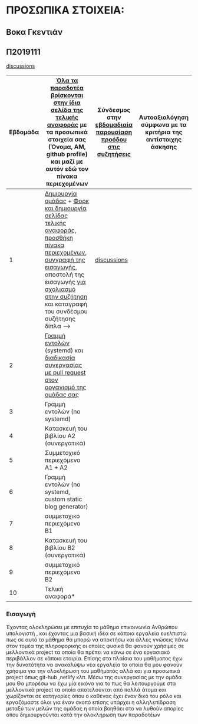 # ΠΡΟΣΩΠΙΚΑ ΣΤΟΙΧΕΙΑ:
>
## Βοκα Γκεντιάν 
## Π2019111
>
[discussions](https://github.com/courses-ionio/sw/discussions/1227)

| Εβδομάδα | [Όλα τα παραδοτέα βρίσκονται στην ίδια σελίδα της τελικής αναφοράς](https://epidrome.github.io/teaching/deliverables/) με τα προσωπικά στοιχεία σας (Όνομα, ΑΜ, github profile) και μαζί με αυτόν εδώ τον πίνακα περιεχομένων | Σύνδεσμος στην [εβδομαδιαία παρουσίαση προόδου στις συζητήσεις](https://github.com/courses-ionio/help/discussions/categories/show-and-tell) | Αυτοαξιολόγηση σύμφωνα με τα κριτήρια της αντίστοιχης άσκησης |
| --- | --- | --- | --- |
| 1 | [Δημιουργία ομάδας](https://epidrome.github.io/teaching/team/) + [Φορκ και δημιουργία σελίδας τελικής αναφοράς](https://epidrome.github.io/teaching/guide/), [προσθήκη πίνακα περιεχομένων](https://raw.githubusercontent.com/courses-ionio/sw/master/README.md), [συγγραφή της εισαγωγής](https://epidrome.github.io/teaching/intro/), αποστολή της εισαγωγής [για σχολιασμό στην συζήτηση](https://github.com/courses-ionio/sw/discussions/categories/show-and-tell) και καταγραφή του συνδέσμου συζήτησης δίπλα --> | [discussions](https://github.com/courses-ionio/sw/discussions/1227) | |
| 2 | [Γραμμή εντολών](https://epidrome.github.io/teaching/cli) (systemd) και [διαδικασία συνεργασίας με pull request στον οργανισμό της ομάδας σας](https://epidrome.github.io/teaching/team) | | |
| 3 | Γραμμή εντολών (no systemd) | | |
| 4 | Κατασκευή του βιβλίου Α2 (συνεργατικά) | | |
| 5 | Συμμετοχικό περιεχόμενο A1 + A2 | | |
| 6 | Γραμμή εντολών (no systemd, custom static blog generator) | | |
| 7 | συμμετοχικό περιεχόμενο B1 | | |
| 8 | Κατασκευή του βιβλίου Β2 (συνεργατικά) | | |
| 9 | συμμετοχικό περιεχόμενο B2 | | |
| 10 | Τελική αναφορά* | | |

### Εισαγωγή

<p> Έχοντας ολοκληρώσει με επιτυχία το μάθημα επικοινωνία  Ανθρώπου υπολογιστή , και έχοντας  μια βασική ιδέα σε κάποια εργαλεία ευελπιστώ  πως σε αυτό το μάθημα θα μπορώ να αποκτήσω και άλλες γνώσεις πάνω στον τομέα της πληροφορικής οι οποίες φυσικά θα φανούν χρήσιμες σε μελλοντικά project τα οποία θα πρέπει να κάνω σε ένα εργασιακό περιβάλλον σε κάποια εταιρία. Επίσης στα πλαίσια του μαθήματος έχω την δυνατότητα να ανακαλύψω νέα εργαλεία τα οποία θα μου φανούν χρήσιμα για την ολοκλήρωση του μαθήματός αλλά και για προσωπικά project όπως git-hub ,netlify κλπ. Μέσω της συνεργασίας με την ομάδα μου Θα μπορέσω να έχω μία εικόνα για το πως θα λειτουργούμε στα μελλοντικά project τα οποία αποτελούνται από πολλά άτομα και χωρίζονται σε κατηγορίες όπου ο καθένας έχει έναν δικό του ρόλο και εργαζόμαστε όλοι για έναν σκοπό επίσης υπάρχει η αλληλεπίδραση μεταξύ των μελών της ομάδας η οποία βοηθάει στο να λυθούν απορίες όπου δημιουργούνται κατά την ολοκλήρωση των παραδοτέων </p> 
